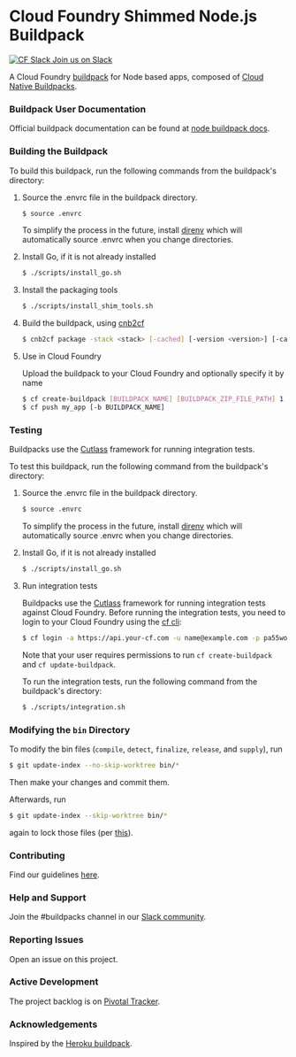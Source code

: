 # Cloud Foundry Shimmed Node.js Buildpack

[![CF Slack](https://www.google.com/s2/favicons?domain=www.slack.com) Join us on Slack](https://cloudfoundry.slack.com/messages/buildpacks/)

A Cloud Foundry [buildpack](http://docs.cloudfoundry.org/buildpacks/) for Node based apps, composed of [Cloud Native Buildpacks](https://buildpacks.io/).

### Buildpack User Documentation

Official buildpack documentation can be found at [node buildpack docs](http://docs.cloudfoundry.org/buildpacks/node/index.html).

### Building the Buildpack

To build this buildpack, run the following commands from the buildpack's directory:

1. Source the .envrc file in the buildpack directory.

   ```bash
   $ source .envrc
   ```
   To simplify the process in the future, install [direnv](https://direnv.net/) which will automatically source .envrc when you change directories.

1. Install Go, if it is not already installed

    ```bash
    $ ./scripts/install_go.sh
    ```

1. Install the packaging tools

    ```bash
    $ ./scripts/install_shim_tools.sh
    ```

1. Build the buildpack, using [cnb2cf](https://github.com/cloudfoundry/cnb2cf#usage)

    ```bash
   $ cnb2cf package -stack <stack> [-cached] [-version <version>] [-cachedir <path to cachedir>]    
    ```

1. Use in Cloud Foundry

   Upload the buildpack to your Cloud Foundry and optionally specify it by name

    ```bash
    $ cf create-buildpack [BUILDPACK_NAME] [BUILDPACK_ZIP_FILE_PATH] 1
    $ cf push my_app [-b BUILDPACK_NAME]
    ```

### Testing

Buildpacks use the [Cutlass](https://github.com/cloudfoundry/libbuildpack/tree/master/cutlass) framework for running integration tests.

To test this buildpack, run the following command from the buildpack's directory:

1. Source the .envrc file in the buildpack directory.

   ```bash
   $ source .envrc
   ```
   To simplify the process in the future, install [direnv](https://direnv.net/) which will automatically source .envrc when you change directories.

1. Install Go, if it is not already installed

    ```bash
    $ ./scripts/install_go.sh
    ```

1. Run integration tests

   Buildpacks use the [Cutlass](https://github.com/cloudfoundry/libbuildpack/tree/master/cutlass) framework for running integration tests against Cloud Foundry. Before running the integration tests, you need to login to your Cloud Foundry using the [cf cli](https://github.com/cloudfoundry/cli):
   
    ```bash
    $ cf login -a https://api.your-cf.com -u name@example.com -p pa55woRD
    ```
    
   Note that your user requires permissions to run `cf create-buildpack` and `cf update-buildpack`. 
   
   To run the integration tests, run the following command from the buildpack's directory:
    
    ```bash
    $ ./scripts/integration.sh
    ```

### Modifying the `bin` Directory
To modify the bin files (`compile`, `detect`, `finalize`, `release`, and `supply`), run
```bash
$ git update-index --no-skip-worktree bin/*
```
Then make your changes and commit them. 

Afterwards, run 
```bash
$ git update-index --skip-worktree bin/*
```
again to lock those files (per [this](https://stackoverflow.com/a/39776107)).

### Contributing

Find our guidelines [here](./CONTRIBUTING.md).

### Help and Support

Join the #buildpacks channel in our [Slack community](http://slack.cloudfoundry.org/).

### Reporting Issues

Open an issue on this project.

### Active Development

The project backlog is on [Pivotal Tracker](https://www.pivotaltracker.com/projects/1042066).

### Acknowledgements

Inspired by the [Heroku buildpack](https://github.com/heroku/heroku-buildpack-nodejs).
